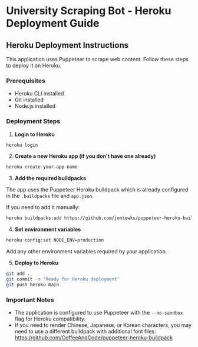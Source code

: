 # University Scraping Bot - Heroku Deployment Guide

## Heroku Deployment Instructions

This application uses Puppeteer to scrape web content. Follow these steps to deploy it on Heroku.

### Prerequisites

- Heroku CLI installed
- Git installed
- Node.js installed

### Deployment Steps

1. **Login to Heroku**

```bash
heroku login
```

2. **Create a new Heroku app (if you don't have one already)**

```bash
heroku create your-app-name
```

3. **Add the required buildpacks**

The app uses the Puppeteer Heroku buildpack which is already configured in the `.buildpacks` file and `app.json`.

If you need to add it manually:

```bash
heroku buildpacks:add https://github.com/jontewks/puppeteer-heroku-buildpack
```

4. **Set environment variables**

```bash
heroku config:set NODE_ENV=production
```

Add any other environment variables required by your application.

5. **Deploy to Heroku**

```bash
git add .
git commit -m "Ready for Heroku deployment"
git push heroku main
```

### Important Notes

- The application is configured to use Puppeteer with the `--no-sandbox` flag for Heroku compatibility.
- If you need to render Chinese, Japanese, or Korean characters, you may need to use a different buildpack with additional font files: https://github.com/CoffeeAndCode/puppeteer-heroku-buildpack